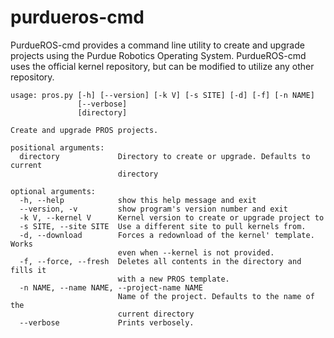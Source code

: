 # purdueros-cmd

PurdueROS-cmd provides a command line utility to create and upgrade projects using the Purdue Robotics Operating System. PurdueROS-cmd uses the official kernel repository, but can be modified to utilize any other repository.
```
usage: pros.py [-h] [--version] [-k V] [-s SITE] [-d] [-f] [-n NAME]
               [--verbose]
               [directory]

Create and upgrade PROS projects.

positional arguments:
  directory             Directory to create or upgrade. Defaults to current
                        directory

optional arguments:
  -h, --help            show this help message and exit
  --version, -v         show program's version number and exit
  -k V, --kernel V      Kernel version to create or upgrade project to
  -s SITE, --site SITE  Use a different site to pull kernels from.
  -d, --download        Forces a redownload of the kernel' template. Works
                        even when --kernel is not provided.
  -f, --force, --fresh  Deletes all contents in the directory and fills it
                        with a new PROS template.
  -n NAME, --name NAME, --project-name NAME
                        Name of the project. Defaults to the name of the
                        current directory
  --verbose             Prints verbosely.
  ```

